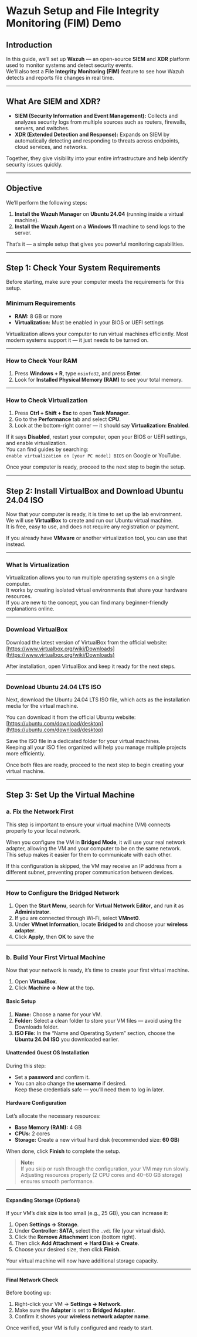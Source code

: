 # Wazuh Setup and File Integrity Monitoring (FIM) Demo

## Introduction

In this guide, we’ll set up **Wazuh** — an open-source **SIEM** and **XDR** platform used to monitor systems and detect security events.  
We’ll also test a **File Integrity Monitoring (FIM)** feature to see how Wazuh detects and reports file changes in real time.

---

## What Are SIEM and XDR?

- **SIEM (Security Information and Event Management):** Collects and analyzes security logs from multiple sources such as routers, firewalls, servers, and switches.  
- **XDR (Extended Detection and Response):** Expands on SIEM by automatically detecting and responding to threats across endpoints, cloud services, and networks.

Together, they give visibility into your entire infrastructure and help identify security issues quickly.

---

## Objective

We’ll perform the following steps:

1. **Install the Wazuh Manager** on **Ubuntu 24.04** (running inside a virtual machine).  
2. **Install the Wazuh Agent** on a **Windows 11** machine to send logs to the server.

That’s it — a simple setup that gives you powerful monitoring capabilities.

---

## Step 1: Check Your System Requirements

Before starting, make sure your computer meets the requirements for this setup.

### Minimum Requirements
- **RAM:** 8 GB or more  
- **Virtualization:** Must be enabled in your BIOS or UEFI settings  

Virtualization allows your computer to run virtual machines efficiently. Most modern systems support it — it just needs to be turned on.

---

### How to Check Your RAM
1. Press **Windows + R**, type `msinfo32`, and press **Enter**.  
2. Look for **Installed Physical Memory (RAM)** to see your total memory.

---

### How to Check Virtualization
1. Press **Ctrl + Shift + Esc** to open **Task Manager**.  
2. Go to the **Performance** tab and select **CPU**.  
3. Look at the bottom-right corner — it should say **Virtualization: Enabled**.

If it says **Disabled**, restart your computer, open your BIOS or UEFI settings, and enable virtualization.  
You can find guides by searching:  
`enable virtualization on [your PC model] BIOS` on Google or YouTube.

Once your computer is ready, proceed to the next step to begin the setup.

---

## Step 2: Install VirtualBox and Download Ubuntu 24.04 ISO

Now that your computer is ready, it is time to set up the lab environment.  
We will use **VirtualBox** to create and run our Ubuntu virtual machine.  
It is free, easy to use, and does not require any registration or payment.

If you already have **VMware** or another virtualization tool, you can use that instead.

---

### What Is Virtualization
Virtualization allows you to run multiple operating systems on a single computer.  
It works by creating isolated virtual environments that share your hardware resources.  
If you are new to the concept, you can find many beginner-friendly explanations online.

---

### Download VirtualBox
Download the latest version of VirtualBox from the official website:  
[https://www.virtualbox.org/wiki/Downloads](https://www.virtualbox.org/wiki/Downloads)

After installation, open VirtualBox and keep it ready for the next steps.

---

### Download Ubuntu 24.04 LTS ISO
Next, download the Ubuntu 24.04 LTS ISO file, which acts as the installation media for the virtual machine.

You can download it from the official Ubuntu website:  
[https://ubuntu.com/download/desktop](https://ubuntu.com/download/desktop)

Save the ISO file in a dedicated folder for your virtual machines.  
Keeping all your ISO files organized will help you manage multiple projects more efficiently.

Once both files are ready, proceed to the next step to begin creating your virtual machine.

---

## Step 3: Set Up the Virtual Machine

### a. Fix the Network First

This step is important to ensure your virtual machine (VM) connects properly to your local network.

When you configure the VM in **Bridged Mode**, it will use your real network adapter, allowing the VM and your computer to be on the same network.  
This setup makes it easier for them to communicate with each other.

If this configuration is skipped, the VM may receive an IP address from a different subnet, preventing proper communication between devices.

---

### How to Configure the Bridged Network

1. Open the **Start Menu**, search for **Virtual Network Editor**, and run it as **Administrator**.  
2. If you are connected through Wi-Fi, select **VMnet0**.  
3. Under **VMnet Information**, locate **Bridged to** and choose your **wireless adapter**.  
4. Click **Apply**, then **OK** to save the

---

### b. Build Your First Virtual Machine

Now that your network is ready, it’s time to create your first virtual machine.

1. Open **VirtualBox**.  
2. Click **Machine → New** at the top.

#### Basic Setup

1. **Name:** Choose a name for your VM.
2. **Folder:** Select a clean folder to store your VM files — avoid using the Downloads folder.  
3. **ISO File:** In the “Name and Operating System” section, choose the **Ubuntu 24.04 ISO** you downloaded earlier.

#### Unattended Guest OS Installation

During this step:
- Set a **password** and confirm it.  
- You can also change the **username** if desired.  
Keep these credentials safe — you’ll need them to log in later.

#### Hardware Configuration

Let’s allocate the necessary resources:

- **Base Memory (RAM):** 4 GB  
- **CPUs:** 2 cores  
- **Storage:** Create a new virtual hard disk (recommended size: **60 GB**)

When done, click **Finish** to complete the setup.

> **Note:**  
> If you skip or rush through the configuration, your VM may run slowly.  
> Adjusting resources properly (2 CPU cores and 40–60 GB storage) ensures smooth performance.

---

#### Expanding Storage (Optional)

If your VM’s disk size is too small (e.g., 25 GB), you can increase it:

1. Open **Settings → Storage**.  
2. Under **Controller: SATA**, select the `.vdi` file (your virtual disk).  
3. Click the **Remove Attachment** icon (bottom right).  
4. Then click **Add Attachment → Hard Disk → Create**.  
5. Choose your desired size, then click **Finish**.

Your virtual machine will now have additional storage capacity.

---

#### Final Network Check

Before booting up:

1. Right-click your VM → **Settings → Network**.  
2. Make sure the **Adapter** is set to **Bridged Adapter**.  
3. Confirm it shows your **wireless network adapter name**.

Once verified, your VM is fully configured and ready to start.
